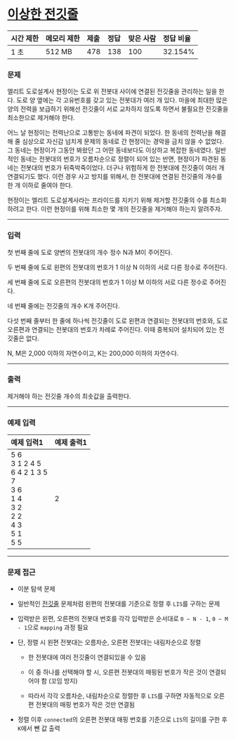 # [이상한 전깃줄](https://www.acmicpc.net/problem/16474)

<div align = center>

| 시간 제한 | 메모리 제한 | 제출 | 정답 | 맞은 사람 | 정답 비율 |
| :-------- | :---------- | :--- | :--- | :-------- | :-------- |
| 1 초      | 512 MB      | 478  | 138  | 100       | 32.154%   |

</div>

### 문제

엘리트 도로설계사 현정이는 도로 위 전봇대 사이에 연결된 전깃줄을 관리하는 일을 한다. 도로 양 옆에는 각 고유번호를 갖고 있는 전봇대가 여러 개 있다. 마을에 최대한 많은 양의 전력을 보급하기 위해선 전깃줄이 서로 교차하지 않도록 하면서 불필요한 전깃줄을 최소한으로 제거해야 한다.

어느 날 현정이는 전력난으로 고통받는 동네에 파견이 되었다. 한 동네의 전력난을 해결해 줄 심상으로 자신감 넘치게 문제의 동네로 간 현정이는 경악을 금치 않을 수 없었다. 그 동네는 현정이가 그동안 봐왔던 그 어떤 동네보다도 이상하고 복잡한 동네였다. 일반적인 동네는 전봇대의 번호가 오름차순으로 정렬이 되어 있는 반면, 현정이가 파견된 동네는 전봇대의 번호가 뒤죽박죽이었다. 더구나 위험하게 한 전봇대에 전깃줄이 여러 개 연결되기도 했다. 이런 경우 사고 방지를 위해서, 한 전봇대에 연결된 전깃줄의 개수를 한 개 이하로 줄여야 한다.

현정이는 엘리트 도로설계사라는 프라이드를 지키기 위해 제거할 전깃줄의 수를 최소화하려고 한다. 이런 현정이를 위해 최소한 몇 개의 전깃줄을 제거해야 하는지 알려주자.

---

### 입력

첫 번째 줄에 도로 양변의 전봇대의 개수 정수 N과 M이 주어진다.

두 번째 줄에 도로 왼편의 전봇대의 번호가 1 이상 N 이하의 서로 다른 정수로 주어진다.

세 번째 줄에 도로 오른편의 전봇대의 번호가 1 이상 M 이하의 서로 다른 정수로 주어진다.

네 번째 줄에는 전깃줄의 개수 K개 주어진다.

다섯 번째 줄부터 한 줄에 하나씩 전깃줄이 도로 왼편과 연결되는 전봇대의 번호와, 도로 오른편과 연결되는 전봇대의 번호가 차례로 주어진다. 이때 중복되어 설치되어 있는 전깃줄은 없다.

N, M은 2,000 이하의 자연수이고, K는 200,000 이하의 자연수다. 

---

### 출력

제거해야 하는 전깃줄 개수의 최솟값을 출력한다.

---

### 예제 입력

| 예제 입력1                                                                                      | 예제 출력1 |
| :---------------------------------------------------------------------------------------------- | :--------- |
| 5 6<br/>3 1 2 4 5<br/>6 4 2 1 3 5<br/>7<br/>3 6<br/>1 4<br/>3 2<br/>2 2<br/>4 3<br/>5 1<br/>5 5 | 2          |

---

### 문제 접근

  - 이분 탐색 문제

  - 일반적인 [전깃줄]() 문제처럼 왼편의 전봇대를 기준으로 정렬 후 `LIS`를 구하는 문제

  - 입력받은 왼편, 오른편의 전봇대 번호를 각각 입력받은 순서대로 `0 ~ N - 1`, `0 ~ M - 1`으로 `mapping` 과정 필요

  - 단, 정렬 시 왼편 전봇대는 오름차순, 오른편 전봇대는 내림차순으로 정렬

    - 한 전봇대에 여러 전깃줄이 연결되있을 수 있음

    - 이 중 하나를 선택해야 할 시, 오른편 전봇대의 매핑된 번호가 작은 것이 연결되어야 함
       (꼬임 방지)
    
    - 따라서 각각 오름차순, 내림차순으로 정렬한 후 `LIS`를 구하면 자동적으로 오른편 전봇대의 매핑 번호가 작은 것만 연결됨

  - 정렬 이후 `connected`의 오른편 전봇대 매핑 번호를 기준으로 `LIS`의 길이를 구한 후 `K`에서 뺀 값 출력